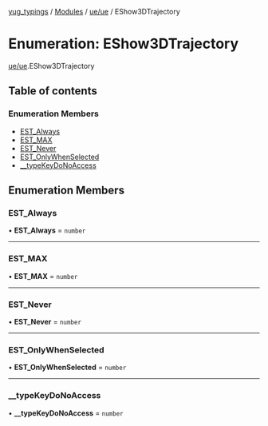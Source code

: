 [yug_typings](../README.md) / [Modules](../modules.md) / [ue/ue](../modules/ue_ue.md) / EShow3DTrajectory

# Enumeration: EShow3DTrajectory

[ue/ue](../modules/ue_ue.md).EShow3DTrajectory

## Table of contents

### Enumeration Members

- [EST\_Always](ue_ue.EShow3DTrajectory.md#est_always)
- [EST\_MAX](ue_ue.EShow3DTrajectory.md#est_max)
- [EST\_Never](ue_ue.EShow3DTrajectory.md#est_never)
- [EST\_OnlyWhenSelected](ue_ue.EShow3DTrajectory.md#est_onlywhenselected)
- [\_\_typeKeyDoNoAccess](ue_ue.EShow3DTrajectory.md#__typekeydonoaccess)

## Enumeration Members

### EST\_Always

• **EST\_Always** = `number`

___

### EST\_MAX

• **EST\_MAX** = `number`

___

### EST\_Never

• **EST\_Never** = `number`

___

### EST\_OnlyWhenSelected

• **EST\_OnlyWhenSelected** = `number`

___

### \_\_typeKeyDoNoAccess

• **\_\_typeKeyDoNoAccess** = `number`
